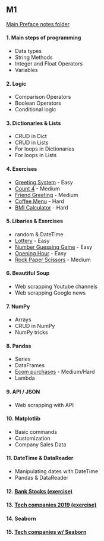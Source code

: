 ## M1

[Main Preface notes folder](https://portal.preface.ai/subjects/8/notes/4186)

#### 1. Main steps of programming
  - Data types
  - String Methods
  - Integer and Float Operators
  - Variables
  
#### 2. Logic
  - Comparison Operators
  - Boolean Operators
  - Conditional logic

#### 3. Dictionaries & Lists
  - CRUD in Dict
  - CRUD in Lists
  - For loops in Dictionaries
  - For loops in Lists
 
#### 4. Exercises
  - [Greeting System](https://portal.preface.ai/courses/38/view_teacher_notes/content/nomad-0/pr/1/by/4186) - Easy
  - [Count 4](https://portal.preface.ai/courses/38/view_teacher_notes/content/nomad-29/pr/3/by/4186) - Medium
  - [Friend Greeting](https://portal.preface.ai/courses/38/view_teacher_notes/content/nomad-29/pr/1/by/4186) - Medium
  - [Coffee Menu](https://portal.preface.ai/courses/38/view_teacher_notes/content/nomad-4/pr/7/by/4186) - Hard
  - [BMI Calculator](https://portal.preface.ai/courses/38/view_teacher_notes/content/nomad-0/pr/3/by/4186) - Hard
  
#### 5. Libaries & Exercises
  - random & DateTime
  - [Lottery](https://portal.preface.ai/courses/38/view_teacher_notes/content/nomad-0/pr/2/by/4186) - Easy
  - [Number Guessing Game](https://portal.preface.ai/courses/38/view_teacher_notes/content/nomad-0/pr/4/by/4186) - Easy
  - [Opening Hour](https://portal.preface.ai/courses/38/view_teacher_notes/content/nomad-0/pr/5/by/4186) - Easy
  - [Rock Paper Scissors](https://portal.preface.ai/courses/38/view_teacher_notes/content/nomad-29/pr/6/by/4186) - Medium

#### 6. Beautiful Soup
  - Web scrapping Youtube channels
  - Web scrapping Google news
  
#### 7. NumPy
  - Arrays
  - CRUD in NumPy
  - NumPy tricks
  
#### 8. Pandas
  - Series
  - DataFrames
  - [Ecom purchases](https://portal.preface.ai/courses/38/view_teacher_notes/content/nomad-3/pr/2/by/4186) - Medium/Hard
  - Lambda
  
#### 9. API / JSON
  - Web scrapping with API
  
#### 10. Matplotlib
  - Basic commands
  - Customization
  - Company Sales Data

#### 11. DateTime & DataReader
  - Manipulating dates with DateTime
  - Pandas & DataReader

#### 12. [Bank Stocks (exercise)](https://portal.preface.ai/courses/38/view_teacher_notes/content/nomad-8/pr/1/by/4186)

#### 13. [Tech companies 2019 (exercise)](https://portal.preface.ai/courses/38/view_teacher_notes/content/nomad-8/pr/3/by/4186)

#### 14. Seaborn

#### 15. [Tech companies w/ Seaborn](https://portal.preface.ai/courses/38/view_teacher_notes/content/nomad-9/pr/2/by/4186)


